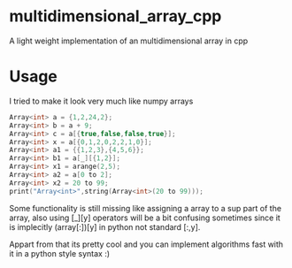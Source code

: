 # multidimensional_array_cpp
A light weight implementation of an multidimensional array in cpp

# Usage
I tried to make it look very much like numpy arrays
```cpp
Array<int> a = {1,2,24,2};
Array<int> b = a + 9;
Array<int> c = a[{true,false,false,true}];
Array<int> x = a[{0,1,2,0,2,2,1,0}];
Array<int> a1 = {{1,2,3},{4,5,6}};
Array<int> b1 = a[_][{1,2}];
Array<int> x1 = arange(2,5);
Array<int> a2 = a[0 to 2];
Array<int> x2 = 20 to 99;
print("Array<int>",string(Array<int>(20 to 99)));
```
Some functionality is still missing like assigning a array to a sup part of the array,
also using [_][y] operators will be a bit confusing sometimes since it is implecitly (array[:])[y] in python
not standard [:,y].

Appart from that its pretty cool and you can implement algorithms fast with it in a python style syntax :)
